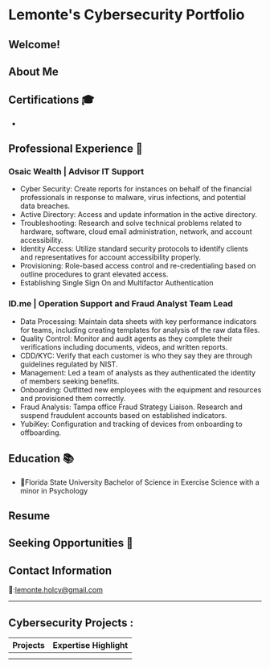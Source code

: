 
<h1> Lemonte's Cybersecurity Portfolio<a></a> </h1>

## Welcome! 


## About Me 



## Certifications 🎓
-


## Professional Experience 💼

### Osaic Wealth | Advisor IT Support
- Cyber Security: Create reports for instances on behalf of the financial professionals in response to malware, virus infections, and potential data breaches.
- Active Directory: Access and update information in the active directory.
- Troubleshooting: Research and solve technical problems related to hardware, software, cloud email administration, network, and account accessibility.
- Identity Access: Utilize standard security protocols to identify clients and representatives for account accessibility properly.
- Provisioning: Role-based access control and re-credentialing based on outline procedures to grant elevated access.
- Establishing Single Sign On and Multifactor Authentication



### ID.me | Operation Support and Fraud Analyst Team Lead
-	Data Processing: Maintain data sheets with key performance indicators for teams, including creating templates for analysis of the raw data files. 
-	Quality Control: Monitor and audit agents as they complete their verifications including documents, videos, and written reports. 
-	CDD/KYC: Verify that each customer is who they say they are through guidelines regulated by NIST. 
-	Management: Led a team of analysts as they authenticated the identity of members seeking benefits. 
-	Onboarding: Outfitted new employees with the equipment and resources and provisioned them correctly. 
-	Fraud Analysis: Tampa office Fraud Strategy Liaison. Research and suspend fraudulent accounts based on established indicators. 
-	YubiKey: Configuration and tracking of devices from onboarding to offboarding.



## Education 📚

- 🍢Florida State University Bachelor of Science in Exercise Science with a minor in Psychology


## Resume



## Seeking Opportunities 🌟


## Contact Information
📧:lemonte.holcy@gmail.com

---
<h2>Cybersecurity Projects :</h2>
  
| Projects  | Expertise Highlight |
| --- | --- |
|  | |
|   | |

